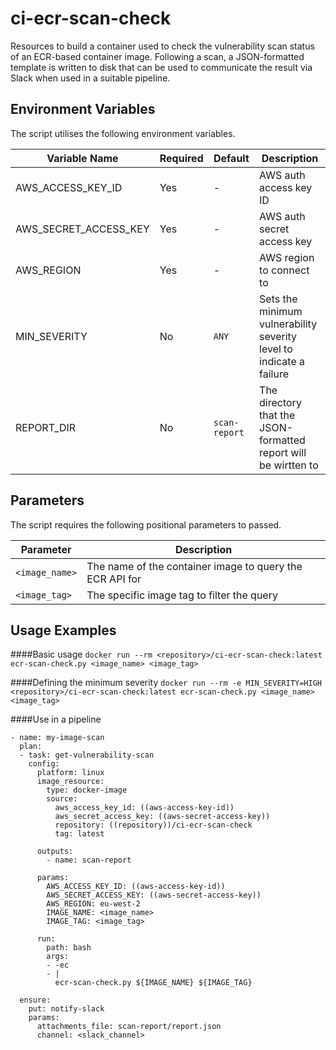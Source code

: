 # ci-ecr-scan-check

Resources to build a container used to check the vulnerability scan status of an ECR-based container image.
Following a scan, a JSON-formatted template is written to disk that can be used to communicate the result via Slack when used in a suitable pipeline.

## Environment Variables

The script utilises the following environment variables.

| Variable Name         | Required | Default       | Description                                                         |
| --------------------- | -------- | ------------- | ------------------------------------------------------------------- |
| AWS_ACCESS_KEY_ID     | Yes      | -             | AWS auth access key ID                                              |
| AWS_SECRET_ACCESS_KEY | Yes      | -             | AWS auth secret access key                                          |
| AWS_REGION            | Yes      | -             | AWS region to connect to                                            |
| MIN_SEVERITY          | No       | `ANY`         | Sets the minimum vulnerability severity level to indicate a failure |
| REPORT_DIR            | No       | `scan-report` | The directory that the JSON-formatted report will be wirtten to     |

## Parameters

The script requires the following positional parameters to passed.

| Parameter      | Description                                              |
| -------------- | -------------------------------------------------------- |
| `<image_name>` | The name of the container image to query the ECR API for |
| `<image_tag>`  | The specific image tag to filter the query

## Usage Examples

####Basic usage
`docker run --rm <repository>/ci-ecr-scan-check:latest ecr-scan-check.py <image_name> <image_tag>`

####Defining the minimum severity
`docker run --rm -e MIN_SEVERITY=HIGH <repository>/ci-ecr-scan-check:latest ecr-scan-check.py <image_name> <image_tag>`

####Use in a pipeline
```
- name: my-image-scan
  plan:
  - task: get-vulnerability-scan
    config:
      platform: linux
      image_resource:
        type: docker-image
        source:
          aws_access_key_id: ((aws-access-key-id))
          aws_secret_access_key: ((aws-secret-access-key))
          repository: ((repository))/ci-ecr-scan-check
          tag: latest

      outputs:
        - name: scan-report

      params:
        AWS_ACCESS_KEY_ID: ((aws-access-key-id))
        AWS_SECRET_ACCESS_KEY: ((aws-secret-access-key))
        AWS_REGION: eu-west-2
        IMAGE_NAME: <image_name>
        IMAGE_TAG: <image_tag>

      run:
        path: bash
        args:
        - -ec
        - |
          ecr-scan-check.py ${IMAGE_NAME} ${IMAGE_TAG}

  ensure:
    put: notify-slack
    params:
      attachments_file: scan-report/report.json
      channel: <slack_channel>
```
